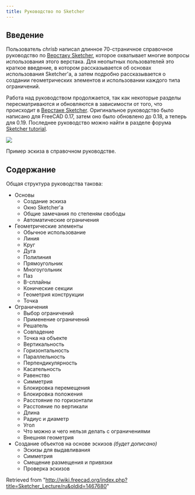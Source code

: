 ```yaml
---
title: Руководство по Sketcher
---
```

## Введение

Пользователь *chrisb* написал длинное 70-страничное справочное руководство по [Верстаку Sketcher](/Sketcher_Workbench/ru "Sketcher Workbench/ru"), которое охватывает многие вопросы использования этого верстака. Для неопытных пользователей это краткое введение, в котором рассказывается об основах использования Sketcher'а, а затем подробно рассказывается о создании геометрических элементов и использовании каждого типа ограничений.

Работа над руководством продолжается, так как некоторые разделы пересматриваются и обновляются в зависимости от того, что происходит в [Верстаке Sketcher](/Sketcher_Workbench/ru "Sketcher Workbench/ru"). Оригинальное руководство было написано для FreeCAD 0.17, затем оно было обновлено до 0.18, а теперь для 0.19. Последнее руководство можно найти в разделе форума [Sketcher tutorial](https://forum.freecadweb.org/viewtopic.php?f=36&t=30104).

![](/images/Sketcher_reference.png)

Пример эскиза в справочном руководстве.

## Содержание

Общая структура руководства такова:

* Основы
  + Создание эскиза
  + Окно Sketcher'а
  + Общие замечания по степеням свободы
  + Автоматические ограничения
* Геометрические элементы
  + Обычное использование
  + Линия
  + Круг
  + Дуга
  + Полилиния
  + Прямоугольник
  + Многоугольник
  + Паз
  + B-сплайны
  + Конические секции
  + Геометрия конструкции
  + Точка
* Ограничения
  + Выбор ограничений
  + Применение ограничений
  + Решатель
  + Совпадение
  + Точка на объекте
  + Вертикальность
  + Горизонтальность
  + Параллельность
  + Перпендикулярность
  + Касательность
  + Равенство
  + Симметрия
  + Блокировка перемещения
  + Блокировка положения
  + Расстояние по горизонтали
  + Расстояние по вертикали
  + Длина
  + Радиус и диаметр
  + Угол
  + Что можно и чего нельзя делать с ограничениями
  + Внешняя геометрия
* Создание объектов на основе эскизов *(будет дописано)*
  + Эскизы для выдавливания
  + Симметрия
  + Смещение размещения и привязки
  + Проверка эскизов

Retrieved from "<http://wiki.freecad.org/index.php?title=Sketcher_Lecture/ru&oldid=1467680>"